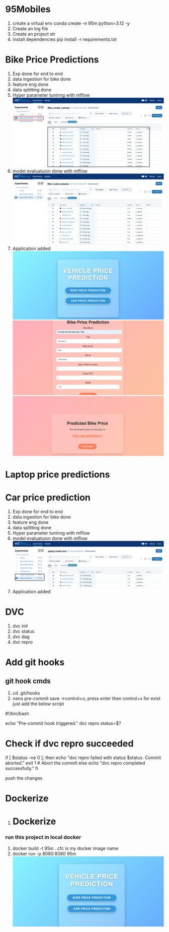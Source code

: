 # 95Mobiles

1. create a virtual env
conda create -n 95m python=3.12 -y
2. Create an log file
3. Create an project str
4. install dependencies
pip install -r requirements.txt

# Bike Price Predictions
1. Exp done for end to end
2. data ingestion for bike done
3. feature eng done
4. data splitting done
5. Hyper parameter tuninng with mlflow
![alt text](image.png)
6. model evaluatuion done with mlflow
![alt text](image-1.png)
7. Application added
![alt text](image-2.png)
![alt text](image-3.png)
![alt text](image-4.png)




# Laptop price predictions
# Car price prediction
1. Exp done for end to end
2. data ingestion for bike done
3. feature eng done
4. data splitting done
5. Hyper parameter tuninng with mlflow
6. model evaluatuion done with mlflow
![alt text](image-8.png)
7. Application added

# DVC 
1. dvc init
2. dvc status
3. dvc dag
4. dvc repro


# Add git hooks
## git hook cmds
1. cd .git/hooks
2. nano pre-commit
save ->control+o, press enter then control+x for exist
 just add the below script

#!/bin/bash

echo "Pre-commit hook triggered."
dvc repro
status=$?

# Check if dvc repro succeeded
if [ $status -ne 0 ]; then
  echo "dvc repro failed with status $status. Commit aborted."
  exit 1  # Abort the commit
else
  echo "dvc repro completed successfully."
fi


push the changes

# Dockerize
1. # Dockerize 
### run this project in local docker
1. docker build -t 95m .
cfc is my docker image name
2. docker run -p 8080:8080 95m
![alt text](image-7.png)


